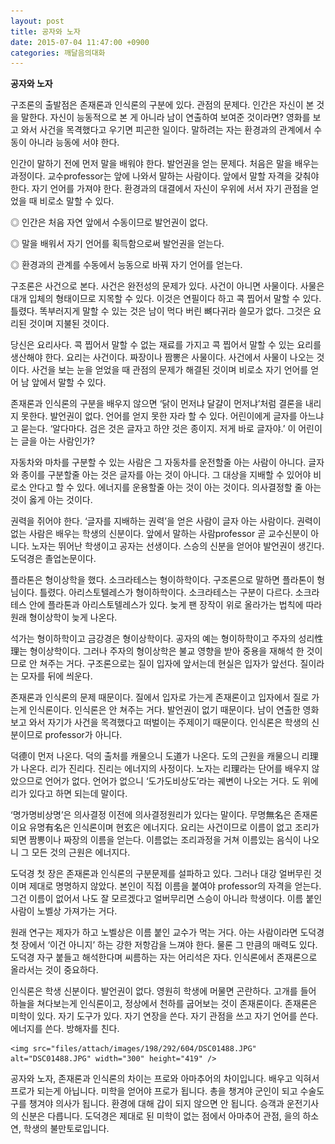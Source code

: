 ```yaml
---
layout: post
title: 공자와 노자
date: 2015-07-04 11:47:00 +0900
categories: 깨달음의대화
---
```

**공자와 노자** 

  


구조론의 출발점은 존재론과 인식론의 구분에 있다. 관점의 문제다. 인간은 자신이 본 것을 말한다. 자신이 능동적으로 본 게 아니라 남이 연출하여 보여준 것이라면? 영화를 보고 와서 사건을 목격했다고 우기면 피곤한 일이다. 말하려는 자는 환경과의 관계에서 수동이 아니라 능동에 서야 한다. 

  


인간이 말하기 전에 먼저 말을 배워야 한다. 발언권을 얻는 문제다. 처음은 말을 배우는 과정이다. 교수professor는 앞에 나와서 말하는 사람이다. 앞에서 말할 자격을 갖춰야 한다. 자기 언어를 가져야 한다. 환경과의 대결에서 자신이 우위에 서서 자기 관점을 얻었을 때 비로소 말할 수 있다. 

  


◎ 인간은 처음 자연 앞에서 수동이므로 발언권이 없다.   
      
◎ 말을 배워서 자기 언어를 획득함으로써 발언권을 얻는다.   
      
◎ 환경과의 관계를 수동에서 능동으로 바꿔 자기 언어를 얻는다. 

  


구조론은 사건으로 본다. 사건은 완전성의 문제가 있다. 사건이 아니면 사물이다. 사물은 대개 입체의 형태이므로 지목할 수 있다. 이것은 연필이다 하고 콕 찝어서 말할 수 있다. 틀렸다. 똑부러지게 말할 수 있는 것은 남이 먹다 버린 뼈다귀라 쓸모가 없다. 그것은 요리된 것이며 지불된 것이다. 

  


당신은 요리사다. 콕 찝어서 말할 수 없는 재료를 가지고 콕 찝어서 말할 수 있는 요리를 생산해야 한다. 요리는 사건이다. 짜장이나 짬뽕은 사물이다. 사건에서 사물이 나오는 것이다. 사건을 보는 눈을 얻었을 때 관점의 문제가 해결된 것이며 비로소 자기 언어를 얻어 남 앞에서 말할 수 있다. 

  


존재론과 인식론의 구분을 배우지 않으면 ‘닭이 먼저냐 달걀이 먼저냐’처럼 결론을 내리지 못한다. 발언권이 없다. 언어를 얻지 못한 자라 할 수 있다. 어린이에게 글자를 아느냐고 묻는다. ‘알다마다. 검은 것은 글자고 하얀 것은 종이지. 저게 바로 글자야.’ 이 어린이는 글을 아는 사람인가? 

  


자동차와 마차를 구분할 수 있는 사람은 그 자동차를 운전할줄 아는 사람이 아니다. 글자와 종이를 구분할줄 아는 것은 글자를 아는 것이 아니다. 그 대상을 지배할 수 있어야 비로소 안다고 할 수 있다. 에너지를 운용할줄 아는 것이 아는 것이다. 의사결정할 줄 아는 것이 옳게 아는 것이다. 

  


권력을 쥐어야 한다. ‘글자를 지배하는 권력’을 얻은 사람이 글자 아는 사람이다. 권력이 없는 사람은 배우는 학생의 신분이다. 앞에서 말하는 사람professor 곧 교수신분이 아니다. 노자는 뛰어난 학생이고 공자는 선생이다. 스승의 신분을 얻어야 발언권이 생긴다. 도덕경은 졸업논문이다. 

  


플라톤은 형이상학을 했다. 소크라테스는 형이하학이다. 구조론으로 말하면 플라톤이 형님이다. 틀렸다. 아리스토텔레스가 형이하학이다. 소크라테스는 구분이 다르다. 소크라테스 안에 플라톤과 아리스토텔레스가 있다. 늦게 팬 장작이 위로 올라가는 법칙에 따라 원래 형이상학이 늦게 나온다. 

  


석가는 형이하학이고 금강경은 형이상학이다. 공자의 예는 형이하학이고 주자의 성리性理는 형이상학이다. 그러나 주자의 형이상학은 불교 영향을 받아 중용을 재해석 한 것이므로 안 쳐주는 거다. 구조론으로는 질이 입자에 앞서는데 현실은 입자가 앞선다. 질이라는 모자를 뒤에 씌운다. 

  


존재론과 인식론의 문제 때문이다. 질에서 입자로 가는게 존재론이고 입자에서 질로 가는게 인식론이다. 인식론은 안 쳐주는 거다. 발언권이 없기 때문이다. 남이 연출한 영화보고 와서 자기가 사건을 목격했다고 떠벌이는 주제이기 때문이다. 인식론은 학생의 신분이므로 professor가 아니다. 

  


덕德이 먼저 나온다. 덕의 출처를 캐물으니 도道가 나온다. 도의 근원을 캐물으니 리理가 나온다. 리가 진리다. 진리는 에너지의 사정이다. 노자는 리理라는 단어를 배우지 않았으므로 언어가 없다. 언어가 없으니 ‘도가도비상도’라는 궤변이 나오는 거다. 도 위에 리가 있다고 하면 되는데 말이다. 

  


‘명가명비상명’은 의사결정 이전에 의사결정원리가 있다는 말이다. 무명無名은 존재론이요 유명有名은 인식론이며 현玄은 에너지다. 요리는 사건이므로 이름이 없고 조리가 되면 짬뽕이나 짜장의 이름을 얻는다. 이름없는 조리과정을 거쳐 이름있는 음식이 나오니 그 모든 것의 근원은 에너지다. 

  


도덕경 첫 장은 존재론과 인식론의 구분문제를 설파하고 있다. 그러나 대강 얼버무린 것이며 제대로 명명하지 않았다. 본인이 직접 이름을 붙여야 professor의 자격을 얻는다. 그건 이름이 없어서 나도 잘 모르겠다고 얼버무리면 스승이 아니라 학생이다. 이름 붙인 사람이 노벨상 가져가는 거다. 

  


원래 연구는 제자가 하고 노벨상은 이름 붙인 교수가 먹는 거다. 아는 사람이라면 도덕경 첫 장에서 ‘이건 아니지’ 하는 강한 저항감을 느껴야 한다. 물론 그 만큼의 매력도 있다. 도덕경 자구 붙들고 해석한다며 씨름하는 자는 어리석은 자다. 인식론에서 존재론으로 올라서는 것이 중요하다. 

  


인식론은 학생 신분이다. 발언권이 없다. 영원히 학생에 머물면 곤란하다. 고개를 들어 하늘을 쳐다보는게 인식론이고, 정상에서 천하를 굽어보는 것이 존재론이다. 존재론은 미학이 있다. 자기 도구가 있다. 자기 연장을 쓴다. 자기 관점을 쓰고 자기 언어를 쓴다. 에너지를 쓴다. 방해자를 친다. 

  



 
    <img src="files/attach/images/198/292/604/DSC01488.JPG" alt="DSC01488.JPG" width="300" height="419" /> 

  


공자와 노자, 존재론과 인식론의 차이는 프로와 아마추어의 차이입니다. 배우고 익혀서 프로가 되는게 아닙니다. 미학을 얻어야 프로가 됩니다. 총을 챙겨야 군인이 되고 수술도구를 챙겨야 의사가 됩니다. 환경에 대해 갑이 되지 않으면 안 됩니다. 승객과 운전기사의 신분은 다릅니다. 도덕경은 제대로 된 미학이 없는 점에서 아마추어 관점, 을의 하소연, 학생의 불만토로입니다.